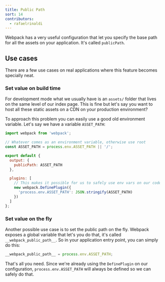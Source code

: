 ```yaml
---
title: Public Path
sort: 14
contributors:
  - rafaelrinaldi
---
```


Webpack has a very useful configuration that let you specify the base path for
all the assets on your application. It's called `publicPath`.

## Use cases

There are a few use cases on real applications where this feature becomes
specially neat.

### Set value on build time

For development mode what we usually have is an `assets/` folder that lives on
the same level of our index page. This is fine but let's say you want to host
all these static assets on a CDN on your production environment?

To approach this problem you can easily use a good old environment variable.
Let's say we have a variable `ASSET_PATH`:

```js
import webpack from 'webpack';

// Whatever comes as an environment variable, otherwise use root
const ASSET_PATH = process.env.ASSET_PATH || '/';

export default {
  output: {
    publicPath: ASSET_PATH
  },

  plugins: [
    // This makes it possible for us to safely use env vars on our code
    new webpack.DefinePlugin({
      'process.env.ASSET_PATH': JSON.stringify(ASSET_PATH)
    })
  ]
};
```

### Set value on the fly

Another possible use case is to set the public path on the fly. Webpack exposes
a global variable that let's you do that, it's called `__webpack_public_path__`.
So in your application entry point, you can simply do this:

```js
__webpack_public_path__ = process.env.ASSET_PATH;
```

That's all you need. Since we're already using the `DefinePlugin` on our
configuration, `process.env.ASSET_PATH` will always be defined so we can safely
do that.
